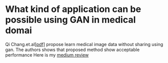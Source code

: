 # What kind of application can be possible using GAN in medical domai

Qi Chang.et.al[[pdf]](https://arxiv.org/abs/2006.00080) propose learn medical image data without sharing using gan.
The authors shows that proposed method show acceptable performance
Here is my [medium review](https://medium.com/analytics-vidhya/paper-review-asyndgan-train-deep-learning-without-sharing-medical-image-data-ac93b5592be4)